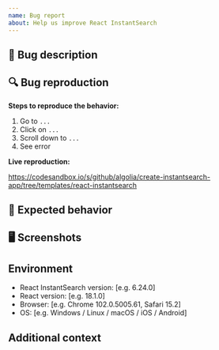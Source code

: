 ```yaml
---
name: Bug report
about: Help us improve React InstantSearch
---
```


## 🐛 Bug description

<!-- A clear and concise description of what the bug is. -->

## 🔍 Bug reproduction

**Steps to reproduce the behavior:**

1. Go to `...`
2. Click on `...`
3. Scroll down to `...`
4. See error

<!-- A live example helps a lot! Fork the sandbox, reproduce the bug and paste the URL here: -->

**Live reproduction:**

https://codesandbox.io/s/github/algolia/create-instantsearch-app/tree/templates/react-instantsearch

## 💭 Expected behavior

<!-- A clear and concise description of what you expected to happen. -->

## 🖥 Screenshots

<!-- If applicable, add screenshots to help explain your problem. -->

## Environment

- React InstantSearch version: [e.g. 6.24.0]
- React version: [e.g. 18.1.0]
- Browser: [e.g. Chrome 102.0.5005.61, Safari 15.2]
- OS: [e.g. Windows / Linux / macOS / iOS / Android]

## Additional context

<!-- Add any other context about the problem here. -->
